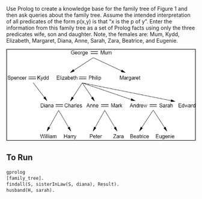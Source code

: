 Use Prolog to create a knowledge base for the family tree of Figure 1 and then ask queries about the family tree. Assume the intended interpretation of all predicates of the form p(x,y) is that “x is the p of y”.
Enter the information from this family tree as a set of Prolog facts using only the three predicates wife, son and daughter. Note, the females are: Mum, Kydd, Elizabeth, Margaret, Diana, Anne, Sarah, Zara, Beatrice, and Eugenie.

![image](tree.png)

## To Run
```
gprolog
[family_tree].
findall(S, sisterInLaw(S, diana), Result).
husband(H, sarah).
```
